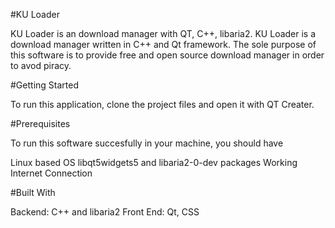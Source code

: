 #KU Loader

KU Loader is an download manager with QT, C++, libaria2. KU Loader is a download manager written in C++ and Qt framework. The sole purpose of this software is to provide free and open source download manager in order to avod piracy.

#Getting Started

To run this application, clone the project files and open it with QT Creater.

#Prerequisites

To run this software succesfully in your machine, you should have

Linux based OS
libqt5widgets5 and libaria2-0-dev packages
Working Internet Connection


#Built With

Backend: C++ and libaria2
Front End: Qt, CSS

